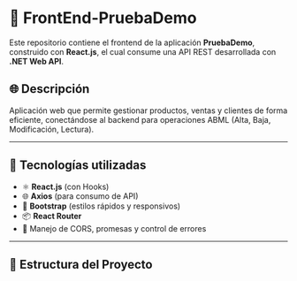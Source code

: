 # 🎨 FrontEnd-PruebaDemo

Este repositorio contiene el frontend de la aplicación **PruebaDemo**, construido con **React.js**, el cual consume una API REST desarrollada con **.NET Web API**.

## 🌐 Descripción

Aplicación web que permite gestionar productos, ventas y clientes de forma eficiente, conectándose al backend para operaciones ABML (Alta, Baja, Modificación, Lectura).

---

## 🚀 Tecnologías utilizadas

- ⚛️ **React.js** (con Hooks)
- 🌐 **Axios** (para consumo de API)
- 🎨 **Bootstrap** (estilos rápidos y responsivos)
- 📦 **React Router**
- 🔐 Manejo de CORS, promesas y control de errores

---

## 🧩 Estructura del Proyecto
